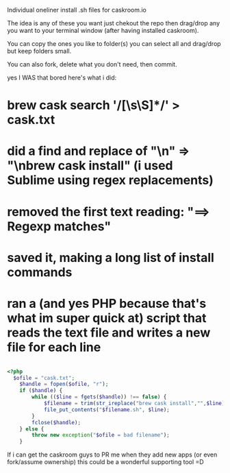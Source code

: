 Individual oneliner install .sh files for caskroom.io 

The idea is any of these you want just chekout the repo then drag/drop any you want to your terminal window (after having installed caskroom). 

You can copy the ones you like to folder(s) you can select all and drag/drop but keep folders small. 

You can also fork, delete what you don't need, then commit.

yes I WAS that bored here's what i did:
# brew cask search '/[\s\S]*/' > cask.txt
# did a find and replace of "\n" => "\nbrew cask install" (i used Sublime using regex replacements)
# removed the first text reading: "==> Regexp matches"
# saved it, making a long list of install commands
# ran a (and yes PHP because that's what im super quick at) script that reads the text file and writes a new file for each line

```php

<?php
  $ofile = "cask.txt";
	$handle = fopen($ofile, "r");
	if ($handle) {
	    while (($line = fgets($handle)) !== false) {
	        $filename = trim(str_ireplace("brew cask install","",$line));
			file_put_contents("$filename.sh", $line); 
		} 
		fclose($handle);
	} else {
		throw new exception("$ofile = bad filename");
	}

```

If i can get the caskroom guys to PR me when they add new apps (or even fork/assume ownership) this could be a wonderful supporting tool =D
